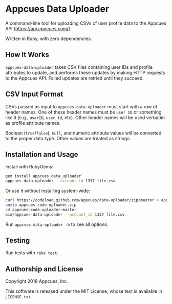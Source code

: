 # Appcues Data Uploader

A command-line tool for uploading CSVs of user profile data to the
Appcues API (https://api.appcues.com/).

Written in Ruby, with zero dependencies.

## How It Works

`appcues-data-uploader` takes CSV files containing user IDs and
profile attributes to update, and performs these updates by making
HTTP requests to the Appcues API.  Failed updates are retried until
they succeed.

## CSV Input Format

CSVs passed as input to `appcues-data-uploader` must start with
a row of header names.  One of these header names must be `user ID`
or something like it (e.g., `userID`, `user_id`, etc).  Other header
names will be used verbatim as profile attribute names.

Boolean (`true`/`false`), `null`, and numeric attribute values will
be converted to the proper data type.  Other values are treated as
strings.

## Installation and Usage

Install with RubyGems:

```bash
gem install appcues_data_uploader`
appcues-data-uploader --account_id 1337 file.csv
```

Or use it without installing system-wide:

```bash
curl https://codeload.github.com/appcues/data-uploader/zip/master > appcues-code-uploader.zip
unzip appcues-code-uploader.zip
cd appcues-code-uploader-master
bin/appcues-data-uploader --account_id 1337 file.csv
```

Run `appcues-data-uploader -h` to see all options.

## Testing

Run tests with `rake test`.

## Authorship and License

Copyright 2018 Appcues, Inc.

This software is released under the MIT License, whose text is
available in `LICENSE.txt`.
